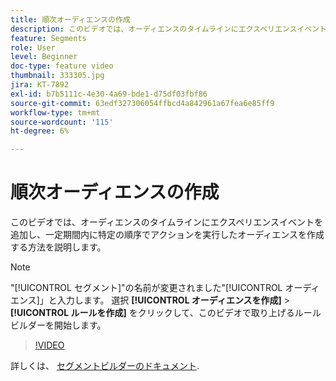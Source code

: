 ```yaml
---
title: 順次オーディエンスの作成
description: このビデオでは、オーディエンスのタイムラインにエクスペリエンスイベントを追加し、一定期間内に特定の順序でアクションを実行したオーディエンスを作成する方法を説明します。
feature: Segments
role: User
level: Beginner
doc-type: feature video
thumbnail: 333305.jpg
jira: KT-7892
exl-id: b7b5111c-4e30-4a69-bde1-d75df03fbf86
source-git-commit: 63edf327306054ffbcd4a842961a67fea6e85ff9
workflow-type: tm+mt
source-wordcount: '115'
ht-degree: 6%

---
```


# 順次オーディエンスの作成

このビデオでは、オーディエンスのタイムラインにエクスペリエンスイベントを追加し、一定期間内に特定の順序でアクションを実行したオーディエンスを作成する方法を説明します。

>[!NOTE]
>
> &quot;[!UICONTROL セグメント]&quot;の名前が変更されました&quot;[!UICONTROL オーディエンス]」と入力します。 選択 **[!UICONTROL オーディエンスを作成]** > **[!UICONTROL ルールを作成]** をクリックして、このビデオで取り上げるルールビルダーを開始します。

>[!VIDEO](https://video.tv.adobe.com/v/333305/?quality=12&learn=on)

詳しくは、 [セグメントビルダーのドキュメント](https://experienceleague.adobe.com/docs/experience-platform/segmentation/ui/segment-builder.html?lang=ja).
